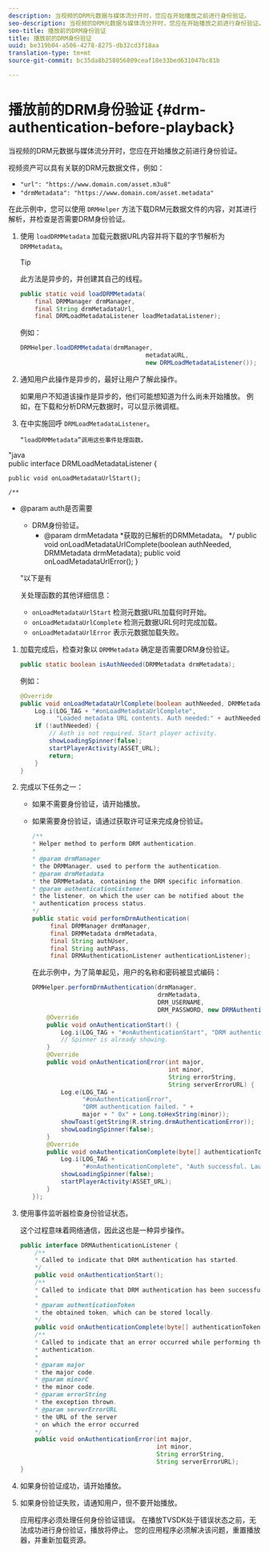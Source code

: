 ```yaml
---
description: 当视频的DRM元数据与媒体流分开时，您应在开始播放之前进行身份验证。
seo-description: 当视频的DRM元数据与媒体流分开时，您应在开始播放之前进行身份验证。
seo-title: 播放前的DRM身份验证
title: 播放前的DRM身份验证
uuid: be319b04-a506-4278-8275-db32cd3f18aa
translation-type: tm+mt
source-git-commit: bc35da8b258056809ceaf18e33bed631047bc81b

---
```



# 播放前的DRM身份验证 {#drm-authentication-before-playback}

当视频的DRM元数据与媒体流分开时，您应在开始播放之前进行身份验证。

视频资产可以具有关联的DRM元数据文件，例如：

* `"url": "https://www.domain.com/asset.m3u8"`
* `"drmMetadata": "https://www.domain.com/asset.metadata"`

在此示例中，您可以使用 `DRMHelper` 方法下载DRM元数据文件的内容，对其进行解析，并检查是否需要DRM身份验证。

1. 使用 `loadDRMMetadata` 加载元数据URL内容并将下载的字节解析为 `DRMMetadata`。

   >[!TIP]
   >
   >此方法是异步的，并创建其自己的线程。

   ```java
   public static void loadDRMMetadata( 
       final DRMManager drmManager, 
       final String drmMetadataUrl,  
       final DRMLoadMetadataListener loadMetadataListener); 
   ```

   例如：

   ```java
   DRMHelper.loadDRMMetadata(drmManager,  
                                      metadataURL,  
                                      new DRMLoadMetadataListener());
   ```

1. 通知用户此操作是异步的，最好让用户了解此操作。

   如果用户不知道该操作是异步的，他们可能想知道为什么尚未开始播放。 例如，在下载和分析DRM元数据时，可以显示微调框。

1. 在中实施回呼 `DRMLoadMetadataListener`。

       “loadDRMMetadata”调用这些事件处理函数。
       
 &quot;java     
 public interface DRMLoadMetadataListener {     
    
    public void onLoadMetadataUrlStart();
      
    /**
 * @param auth是否需要     
    * DRM身份验证。
       * @param drmMetadata
    *获取的已解析的DRMMetadata。    */
    public void onLoadMetadataUrlComplete(boolean authNeeded, DRMMetadata drmMetadata);
  public void     onLoadMetadataUrlError();
      }
    
    &quot;以下是有
    
    关处理函数的其他详细信息：
   
   * `onLoadMetadataUrlStart` 检测元数据URL加载何时开始。
   * `onLoadMetadataUrlComplete` 检测元数据URL何时完成加载。
   * `onLoadMetadataUrlError` 表示元数据加载失败。

1. 加载完成后，检查对象以 `DRMMetadata` 确定是否需要DRM身份验证。

   ```java
   public static boolean isAuthNeeded(DRMMetadata drmMetadata);
   ```

   例如：

   ```java
   @Override 
   public void onLoadMetadataUrlComplete(boolean authNeeded, DRMMetadata drmMetadata) {  
       Log.i(LOG_TAG + "#onLoadMetadataUrlComplete",  
             "Loaded metadata URL contents. Auth needed:" + authNeeded + "."); 
       if (!authNeeded) { 
           // Auth is not required. Start player activity.     
           showLoadingSpinner(false);     
           startPlayerActivity(ASSET_URL); 
           return; 
       } 
   } 
   ```

1. 完成以下任务之一：

   * 如果不需要身份验证，请开始播放。
   * 如果需要身份验证，请通过获取许可证来完成身份验证。

      ```java
      /** 
      * Helper method to perform DRM authentication. 
      * 
      * @param drmManager 
      * the DRMManager, used to perform the authentication. 
      * @param drmMetadata 
      * the DRMMetadata, containing the DRM specific information. 
      * @param authenticationListener 
      * the listener, on which the user can be notified about the 
      * authentication process status. 
      */ 
      public static void performDrmAuthentication( 
           final DRMManager drmManager,  
           final DRMMetadata drmMetadata, 
           final String authUser,  
           final String authPass,  
           final DRMAuthenticationListener authenticationListener);
      ```

      在此示例中，为了简单起见，用户的名称和密码被显式编码：

      ```java
      DRMHelper.performDrmAuthentication(drmManager,  
                                         drmMetadata,  
                                         DRM_USERNAME,  
                                         DRM_PASSWORD, new DRMAuthenticationListener() { 
          @Override 
          public void onAuthenticationStart() { 
              Log.i(LOG_TAG + "#onAuthenticationStart", "DRM authentication started."); 
              // Spinner is already showing. 
          } 
          @Override 
          public void onAuthenticationError(int major,  
                                            int minor,  
                                            String errorString,  
                                            String serverErrorURL) { 
              Log.e(LOG_TAG +  
                    "#onAuthenticationError",  
                    "DRM authentication failed. " +  
                    major + " 0x" + Long.toHexString(minor)); 
              showToast(getString(R.string.drmAuthenticationError));   
              showLoadingSpinner(false); 
          } 
          @Override 
          public void onAuthenticationComplete(byte[] authenticationToken) { 
              Log.i(LOG_TAG +  
                    "#onAuthenticationComplete", "Auth successful. Launching content."); 
              showLoadingSpinner(false); 
              startPlayerActivity(ASSET_URL); 
          } 
      }); 
      ```

1. 使用事件监听器检查身份验证状态。

   这个过程意味着网络通信，因此这也是一种异步操作。

   ```java
   public interface DRMAuthenticationListener { 
       /** 
       * Called to indicate that DRM authentication has started. 
       */ 
       public void onAuthenticationStart(); 
       /** 
       * Called to indicate that DRM authentication has been successful. 
       * 
       * @param authenticationToken 
       * the obtained token, which can be stored locally. 
       */ 
       public void onAuthenticationComplete(byte[] authenticationToken); 
       /** 
       * Called to indicate that an error occurred while performing the DRM 
       * authentication. 
       * 
       * @param major 
       * the major code. 
       * @param minorC 
       * the minor code. 
       * @param errorString 
       * the exception thrown. 
       * @param serverErrorURL 
       * the URL of the server  
       * on which the error occurred 
       */ 
       public void onAuthenticationError(int major,  
                                         int minor,  
                                         String errorString,  
                                         String serverErrorURL); 
   } 
   ```

1. 如果身份验证成功，请开始播放。
1. 如果身份验证失败，请通知用户，但不要开始播放。

   应用程序必须处理任何身份验证错误。 在播放TVSDK处于错误状态之前，无法成功进行身份验证，播放将停止。 您的应用程序必须解决该问题，重置播放器，并重新加载资源。
